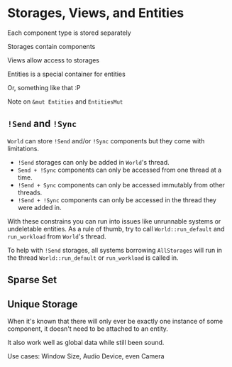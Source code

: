 # Storages, Views, and Entities

Each component type is stored separately 

Storages contain components

Views allow access to storages

Entities is a special container for entities

Or, something like that :P

Note on `&mut Entities` and `EntitiesMut`

## `!Send` and `!Sync`

`World` can store `!Send` and/or `!Sync` components but they come with limitations.

- `!Send` storages can only be added in `World`'s thread.
- `Send + !Sync` components can only be accessed from one thread at a time.
- `!Send + Sync` components can only be accessed immutably from other threads.
- `!Send + !Sync` components can only be accessed in the thread they were added in.

With these constrains you can run into issues like unrunnable systems or undeletable entities.
As a rule of thumb, try to call `World::run_default` and `run_workload` from `World`'s thread.

To help with `!Send` storages, all systems borrowing `AllStorages` will run in the thread `World::run_default` or `run_workload` is called in.

## Sparse Set

## Unique Storage

When it's known that there will only ever be exactly one instance of some component, it doesn't need to be attached to an entity.

It also work well as global data while still been sound.

Use cases: Window Size, Audio Device, even Camera
